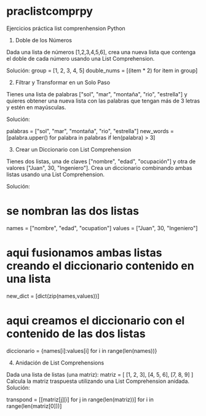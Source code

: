 # praclistcomprpy
Ejercicios práctica list comprenhension Python

1) Doble de los Números

Dada una lista de números [1,2,3,4,5,6], crea una nueva lista que contenga el doble de cada número usando una List Comprehension.

Solución:
group = [1, 2, 3, 4, 5]
double_nums = [(item * 2) for item in group]

2) Filtrar y Transformar en un Solo Paso

Tienes una lista de palabras ["sol", "mar", "montaña", "rio", "estrella"] y quieres obtener una nueva lista con las palabras que
tengan más de 3 letras y estén en mayúsculas.

Solución: 

palabras = ["sol", "mar", "montaña", "rio", "estrella"]
new_words = [palabra.upper() for palabra in palabras if len(palabra) > 3]

3) Crear un Diccionario con List Comprehension
   
Tienes dos listas, una de claves ["nombre", "edad", "ocupación"] y otra de valores ["Juan", 30, "Ingeniero"]. Crea un diccionario
combinando ambas listas usando una List Comprehension.

Solución: 

# se nombran las dos listas 
names = ["nombre", "edad", "ocupation"]
values = ["Juan", 30, "Ingeniero"]

# aqui fusionamos ambas listas creando el diccionario contenido en una lista
new_dict = [dict(zip(names,values))]

# aqui creamos el diccionario con el contenido de las dos listas
diccionario = {names[i]:values[i] for i in range(len(names))}

4) Anidación de List Comprehensions

Dada una lista de listas (una matriz):
       matriz = [
           [1, 2, 3],
           [4, 5, 6],
           [7, 8, 9]
        ]
Calcula la matriz traspuesta utilizando una List Comprehension anidada.
Solución: 

transpond = [[matriz[j][i] for j in range(len(matriz))] for i in range(len(matriz[0]))]




